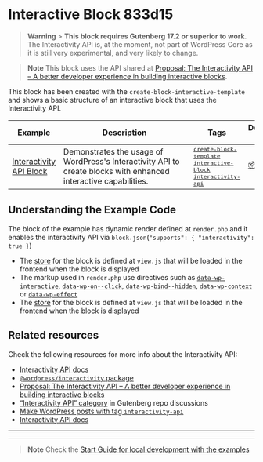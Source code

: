 # Interactive Block 833d15

> **Warning** > **This block requires Gutenberg 17.2 or superior to work**. The Interactivity API is, at the moment, not part of WordPress Core as it is still very experimental, and very likely to change.

> **Note**
> This block uses the API shared at [Proposal: The Interactivity API – A better developer experience in building interactive blocks](https://make.wordpress.org/core/2023/03/30/proposal-the-interactivity-api-a-better-developer-experience-in-building-interactive-blocks/).

<!-- @TABLE EXAMPLES BEGIN -->

This block has been created with the `create-block-interactive-template` and shows a basic structure of an interactive block that uses the Interactivity API.

<!-- Please, do not remove these @TABLE EXAMPLES BEGIN and @TABLE EXAMPLES END comments or modify the table inside. This table is automatically generated from the data at _data/examples.json and _data/tags.json -->

| Example                                                                                                                              | <span style="display: inline-block; width:250px">Description</span>                                              | Tags                                                                                                                                                                                                                                                                                                                                                                                                                                     | Download .zip                                                                                                                                                                                                                    | Live Demo                                                                                                                                                                                                                                                                                                                                                  |
| ------------------------------------------------------------------------------------------------------------------------------------ | ---------------------------------------------------------------------------------------------------------------- | ---------------------------------------------------------------------------------------------------------------------------------------------------------------------------------------------------------------------------------------------------------------------------------------------------------------------------------------------------------------------------------------------------------------------------------------- | -------------------------------------------------------------------------------------------------------------------------------------------------------------------------------------------------------------------------------- | ---------------------------------------------------------------------------------------------------------------------------------------------------------------------------------------------------------------------------------------------------------------------------------------------------------------------------------------------------------- |
| [Interactivity API Block](https://github.com/juanma-wp/block-development-examples/tree/trunk/plugins/interactivity-api-block-833d15) | Demonstrates the usage of WordPress's Interactivity API to create blocks with enhanced interactive capabilities. | <small><code><a href="https://juanma-wp.github.io/block-development-examples/?tags=create-block-template">create-block-template</a></code></small> <small><code><a href="https://juanma-wp.github.io/block-development-examples/?tags=interactive-block">interactive-block</a></code></small> <small><code><a href="https://juanma-wp.github.io/block-development-examples/?tags=interactivity-api">interactivity-api</a></code></small> | [📦](https://github.com/juanma-wp/block-development-examples/releases/download/latest/interactivity-api-block-833d15.zip 'Install the plugin on any WordPress site using this zip and activate it to see the example in action') | [![](https://raw.githubusercontent.com/juanma-wp/block-development-examples/trunk/_assets/icon-wp.svg)](https://playground.wordpress.net/?blueprint-url=https://raw.githubusercontent.com/juanma-wp/block-development-examples/trunk/plugins/interactivity-api-block-833d15/_playground/blueprint.json 'Click here to access a live demo of this example') |

## Understanding the Example Code

The block of the example has dynamic render defined at `render.php` and it enables the interactivity API via `block.json`(`"supports": { "interactivity": true }`)

-   The [store](https://github.com/WordPress/gutenberg/blob/trunk/packages/interactivity/docs/2-api-reference.md#the-store) for the block is defined at `view.js` that will be loaded in the frontend when the block is displayed
-   The markup used in `render.php` use directives such as [`data-wp-interactive`](https://github.com/WordPress/gutenberg/blob/trunk/packages/interactivity/docs/2-api-reference.md#wp-interactive), [`data-wp-on--click`](https://github.com/WordPress/gutenberg/blob/trunk/packages/interactivity/docs/2-api-reference.md#wp-on), [`data-wp-bind--hidden`](https://github.com/WordPress/gutenberg/blob/trunk/packages/interactivity/docs/2-api-reference.md#wp-bind), [`data-wp-context`](https://github.com/WordPress/gutenberg/blob/trunk/packages/interactivity/docs/2-api-reference.md#wp-context) or [`data-wp-effect`](https://github.com/WordPress/gutenberg/blob/trunk/packages/interactivity/docs/2-api-reference.md#wp-effect)
-   The [store](https://github.com/WordPress/gutenberg/blob/trunk/packages/interactivity/docs/2-api-reference.md#the-store) for the block is defined at `view.js` that will be loaded in the frontend when the block is displayed

## Related resources

Check the following resources for more info about the Interactivity API:

-   [Interactivity API docs](https://github.com/WordPress/gutenberg/tree/trunk/packages/interactivity/docs)
-   [`@wordpress/interactivity` package](https://github.com/WordPress/gutenberg/blob/trunk/packages/interactivity/README.md)
-   [Proposal: The Interactivity API – A better developer experience in building interactive blocks](https://make.wordpress.org/core/2023/03/30/proposal-the-interactivity-api-a-better-developer-experience-in-building-interactive-blocks/)
-   [“Interactivity API” category](https://github.com/WordPress/gutenberg/discussions/categories/interactivity-api) in Gutenberg repo discussions
-   [Make WordPress posts with tag `interactivity-api`](https://make.wordpress.org/core/tag/interactivity-api/)
-   [Interactivity API docs](https://github.com/WordPress/gutenberg/tree/trunk/packages/interactivity/docs)

---

---

> **Note**
> Check the [Start Guide for local development with the examples](https://github.com/juanma-wp/block-development-examples/wiki/Examples#start-guide-for-local-development-with-the-examples)
